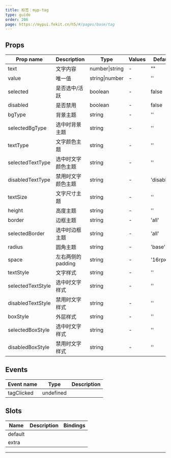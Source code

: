```yaml
---
title: 标签：myp-tag
type: guide
order: 206
page: https://mypui.fekit.cn/h5/#/pages/base/tag
---
```


## Props

| Prop name         | Description        | Type           | Values | Default    |
| ----------------- | ------------------ | -------------- | ------ | ---------- |
| text              | 文字内容           | number\|string | -      | ""         |
| value             | 唯一值             | string\|number | -      | ''         |
| selected          | 是否选中/活跃      | boolean        | -      | false      |
| disabled          | 是否禁用           | boolean        | -      | false      |
| bgType            | 背景主题           | string         | -      | ''         |
| selectedBgType    | 选中时背景主题     | string         | -      | ''         |
| textType          | 文字颜色主题       | string         | -      | ''         |
| selectedTextType  | 选中时文字颜色主题 | string         | -      | ''         |
| disabledTextType  | 禁用时文字颜色主题 | string         | -      | 'disabled' |
| textSize          | 文字尺寸主题       | string         | -      | ''         |
| height            | 高度主题           | string         | -      | ''         |
| border            | 边框主题           | string         | -      | 'all'      |
| selectedBorder    | 选中时边框主题     | string         | -      | 'all'      |
| radius            | 圆角主题           | string         | -      | 'base'     |
| space             | 左右两侧的 padding | string         | -      | '16rpx'    |
| textStyle         | 文字样式           | string         | -      | ''         |
| selectedTextStyle | 选中时文字样式     | string         | -      | ''         |
| disabledTextStyle | 禁用时文字样式     | string         | -      | ''         |
| boxStyle          | 外层样式           | string         | -      | ''         |
| selectedBoxStyle  | 选中时文字样式     | string         | -      | ''         |
| disabledBoxStyle  | 禁用时文字样式     | string         | -      | ''         |

## Events

| Event name | Type      | Description |
| ---------- | --------- | ----------- |
| tagClicked | undefined |

## Slots

| Name    | Description | Bindings |
| ------- | ----------- | -------- |
| default |             |          |
| extra   |             |          |

---
